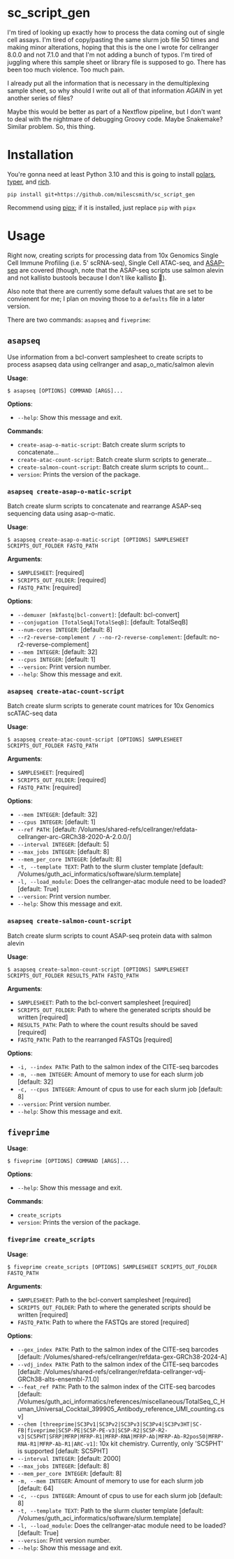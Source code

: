 # sc_script_gen

I'm tired of looking up exactly how to process the data coming out of single cell assays.  I'm tired of copy/pasting
the same slurm job file 50 times and making minor alterations, hoping that this is the one I wrote for cellranger 8.0.0
and not 7.1.0 and that I'm not adding a bunch of typos.  I'm tired of juggling where this sample sheet or library file is supposed to go. 
There has been too much violence. Too much pain.

I already put all the information that is necessary in the demultiplexing sample sheet, so why should I write out all of that
information *AGAIN* in yet another series of files?

Maybe this would be better as part of a Nextflow pipeline, but I don't want to deal with the nightmare of debugging
Groovy code. Maybe Snakemake? Similar problem.  So, this thing.

# Installation

You're gonna need at least Python 3.10 and this is going to install [polars](https://pola.rs/),
[typer](https://typer.tiangolo.com/), and [rich](https://rich.readthedocs.io/en/stable/introduction.html).

```
pip install git+https://github.com/milescsmith/sc_script_gen
```

Recommend using [pipx](https://pipx.pypa.io/stable/installation/); if it is installed, just replace `pip` with `pipx`

# Usage

Right now, creating scripts for processing data from 10x Genomics Single Cell Immune Profiling (i.e. 5' scRNA-seq),
Single Cell ATAC-seq, and [ASAP-seq](https://cite-seq.com/asapseq/) are covered (though, note that the ASAP-seq
scripts use salmon alevin and not kallisto bustools because I don't like kallisto :shrug:).

Also note that there are currently some default values that are set to be convienent for me; I plan on moving those to
a `defaults` file in a later version.

There are two commands: `asapseq` and `fiveprime`:


## `asapseq`

Use information from a bcl-convert samplesheet to create scripts to process asapseq data using cellranger and asap_o_matic/salmon alevin

**Usage**:

```console
$ asapseq [OPTIONS] COMMAND [ARGS]...
```

**Options**:

* `--help`: Show this message and exit.

**Commands**:

* `create-asap-o-matic-script`: Batch create slurm scripts to concatenate...
* `create-atac-count-script`: Batch create slurm scripts to generate...
* `create-salmon-count-script`: Batch create slurm scripts to count...
* `version`: Prints the version of the package.

### `asapseq create-asap-o-matic-script`

Batch create slurm scripts to concatenate and rearrange ASAP-seq sequencing
data using asap-o-matic.

**Usage**:

```console
$ asapseq create-asap-o-matic-script [OPTIONS] SAMPLESHEET SCRIPTS_OUT_FOLDER FASTQ_PATH
```

**Arguments**:

* `SAMPLESHEET`: [required]
* `SCRIPTS_OUT_FOLDER`: [required]
* `FASTQ_PATH`: [required]

**Options**:

* `--demuxer [mkfastq|bcl-convert]`: [default: bcl-convert]
* `--conjugation [TotalSeqA|TotalSeqB]`: [default: TotalSeqB]
* `--num-cores INTEGER`: [default: 8]
* `--r2-reverse-complement / --no-r2-reverse-complement`: [default: no-r2-reverse-complement]
* `--mem INTEGER`: [default: 32]
* `--cpus INTEGER`: [default: 1]
* `--version`: Print version number.
* `--help`: Show this message and exit.

### `asapseq create-atac-count-script`

Batch create slurm scripts to generate count matrices for 10x Genomics scATAC-seq data

**Usage**:

```console
$ asapseq create-atac-count-script [OPTIONS] SAMPLESHEET SCRIPTS_OUT_FOLDER FASTQ_PATH
```

**Arguments**:

* `SAMPLESHEET`: [required]
* `SCRIPTS_OUT_FOLDER`: [required]
* `FASTQ_PATH`: [required]

**Options**:

* `--mem INTEGER`: [default: 32]
* `--cpus INTEGER`: [default: 1]
* `--ref PATH`: [default: /Volumes/shared-refs/cellranger/refdata-cellranger-arc-GRCh38-2020-A-2.0.0/]
* `--interval INTEGER`: [default: 5]
* `--max_jobs INTEGER`: [default: 8]
* `--mem_per_core INTEGER`: [default: 8]
* `-t, --template TEXT`: Path to the slurm cluster template  [default: /Volumes/guth_aci_informatics/software/slurm.template]
* `-l, --load_module`: Does the cellranger-atac module need to be loaded?  [default: True]
* `--version`: Print version number.
* `--help`: Show this message and exit.

### `asapseq create-salmon-count-script`

Batch create slurm scripts to count ASAP-seq protein data with salmon alevin

**Usage**:

```console
$ asapseq create-salmon-count-script [OPTIONS] SAMPLESHEET SCRIPTS_OUT_FOLDER RESULTS_PATH FASTQ_PATH
```

**Arguments**:

* `SAMPLESHEET`: Path to the bcl-convert samplesheet  [required]
* `SCRIPTS_OUT_FOLDER`: Path to where the generated scripts should be written  [required]
* `RESULTS_PATH`: Path to where the count results should be saved  [required]
* `FASTQ_PATH`: Path to the rearranged FASTQs  [required]

**Options**:

* `-i, --index PATH`: Path to the salmon index of the CITE-seq barcodes
* `-m, --mem INTEGER`: Amount of memory to use for each slurm job  [default: 32]
* `-c, --cpus INTEGER`: Amount of cpus to use for each slurm job  [default: 8]
* `--version`: Print version number.
* `--help`: Show this message and exit.

## `fiveprime`

**Usage**:

```console
$ fiveprime [OPTIONS] COMMAND [ARGS]...
```

**Options**:

* `--help`: Show this message and exit.

**Commands**:

* `create_scripts`
* `version`: Prints the version of the package.

### `fiveprime create_scripts`

**Usage**:

```console
$ fiveprime create_scripts [OPTIONS] SAMPLESHEET SCRIPTS_OUT_FOLDER FASTQ_PATH
```

**Arguments**:

* `SAMPLESHEET`: Path to the bcl-convert samplesheet  [required]
* `SCRIPTS_OUT_FOLDER`: Path to where the generated scripts should be written  [required]
* `FASTQ_PATH`: Path to where the FASTQs are stored  [required]

**Options**:

* `--gex_index PATH`: Path to the salmon index of the CITE-seq barcodes  [default: /Volumes/shared-refs/cellranger/refdata-gex-GRCh38-2024-A]
* `--vdj_index PATH`: Path to the salmon index of the CITE-seq barcodes  [default: /Volumes/shared-refs/cellranger/refdata-cellranger-vdj-GRCh38-alts-ensembl-7.1.0]
* `--feat_ref PATH`: Path to the salmon index of the CITE-seq barcodes  [default: /Volumes/guth_aci_informatics/references/miscellaneous/TotalSeq_C_Human_Universal_Cocktail_399905_Antibody_reference_UMI_counting.csv]
* `--chem [threeprime|SC3Pv1|SC3Pv2|SC3Pv3|SC3Pv4|SC3Pv3HT|SC-FB|fiveprime|SC5P-PE|SC5P-PE-v3|SC5P-R2|SC5P-R2-v3|SC5PHT|SFRP|MFRP|MFRP-R1|MFRP-RNA|MFRP-Ab|MFRP-Ab-R2pos50|MFRP-RNA-R1|MFRP-Ab-R1|ARC-v1]`: 10x kit chemistry. Currently, only 'SC5PHT' is supported  [default: SC5PHT]
* `--interval INTEGER`: [default: 2000]
* `--max_jobs INTEGER`: [default: 8]
* `--mem_per_core INTEGER`: [default: 8]
* `-m, --mem INTEGER`: Amount of memory to use for each slurm job  [default: 64]
* `-c, --cpus INTEGER`: Amount of cpus to use for each slurm job  [default: 8]
* `-t, --template TEXT`: Path to the slurm cluster template  [default: /Volumes/guth_aci_informatics/software/slurm.template]
* `-l, --load_module`: Does the cellranger-atac module need to be loaded?  [default: True]
* `--version`: Print version number.
* `--help`: Show this message and exit.
